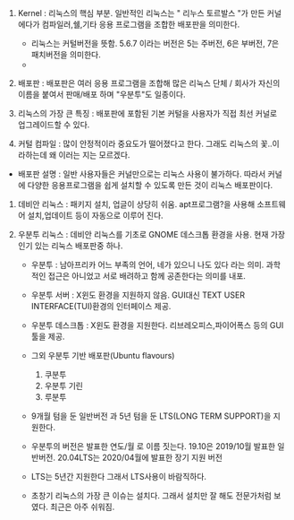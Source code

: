 1. Kernel : 리눅스의 핵심 부분. 일반적인 리눅스는 " 리누스 토르발스 "가 만든 커널에다가 컴파일러,쉘,기타 응용 프로그램을 조합한 배포판을 의미한다.
    - 리눅스는 커털버전을 뜻함. 5.6.7 이라는 버전은 5는 주버전, 6은 부버전, 7은 패치버전을 의미한다.
    - 

2. 배포판 : 배포판은 여러 응용 프로그램을 조합해 많은 리눅스 단체 / 회사가 자신의 이름을 붙여서 판매/배포 하며 "우분투"도 일종이다.

3. 리눅스의 가장 큰 특징 : 배포판에 포함된 기본 커털을 사용자가 직접 최선 커널로 업그레이드할 수 있다.

4. 커털 컴파일 : 많이 안정적이라 중요도가 떨어졌다고 한다. 그래도 리눅스의 꽃..이라하는데 왜 이러는 지는 모르겠다.

- 배포판
설명 : 일반 사용자들은 커널만으로는 리눅스 사용이 불가하다. 따라서 커널에 다양한 응용프로그램을 쉽게 설치할 수 있도록 만든 것이 리눅스 배포판이다.

1. 데비안 리눅스 : 패키지 설치, 업글이 상당히 쉬움. apt프로그램?을 사용해 소프트웨어 설치,업데이트 등이 자동으로 이루어 진다.

2. 우분투 리눅스 : 데비안 리눅스를 기초로 GNOME 데스크톱 환경을 사용. 현재 가장 인기 있는 리눅스 배포판중 하나.
    - 우분투 : 남아프리카 어느 부족의 언어, 네가 있으니 나도 있다 라는 의미. 과학적인 접근은 아니었고 서로 배려하고 함께 공존한다는 의미를 내포.
    - 우분투 서버 : X윈도 환경을 지원하지 않음. GUI대신 TEXT USER INTERFACE(TUI)환경의 인터페이스 제공.
    - 우분투 데스크톱 : X윈도 환경을 지원한다. 리브레오피스,파이어폭스 등의 GUI툴을 제공.

    - 그외 우분투 기반 배포판(Ubuntu flavours)
        1. 쿠분투
        2. 우분투 기린
        3. 루분투

    - 9개월 텀을 둔 일반버전 과 5년 텀을 둔 LTS(LONG TERM SUPPORT)을 지원한다.

    - 우분투의 버전은 발표한 연도/월 로 이름 짓는다. 19.10은 2019/10월 발표한 일반버전. 20.04LTS는 2020/04월에 발표한 장기 지원 버전 
    - LTS는 5년간 지원한다 그래서 LTS사용이 바람직하다.

    - 초창기 리눅스의 가장 큰 이슈는 설치다. 그래서 설치만 잘 해도 전문가처럼 보였다. 최근은 아주 쉬워짐.